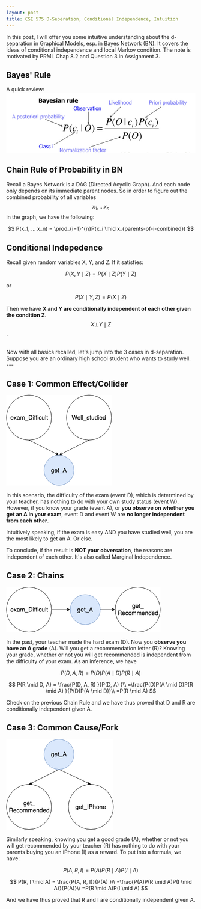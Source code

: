 ```yaml
---
layout: post
title: CSE 575 D-Seperation, Conditional Independence, Intuition
---
```

In this post, I will offer you some intuitive understanding about the d-separation in Graphical Models, esp. in Bayes Network (BN). It covers the ideas of conditional independence and local Markov condition. The note is motivated by PRML Chap 8.2 and Question 3 in Assignment 3. 

Bayes' Rule
---
A quick review:
![](../images/bayesrule.png)

Chain Rule of Probability in BN
---
Recall a Bayes Network is a DAG (Directed Acyclic Graph). And each node only depends on its immediate parent nodes. So in order to figure out the combined probability of all variables $$x_1, ... x_n$$
in the graph, we have the following:

$$
P(x_1, ... x_n) = \prod_{i=1}^{n}P(x_i \mid x_{parents-of-i-combined})
$$

Conditional Indepedence
---
Recall given random variables X, Y, and Z. If it satisfies:

$$
P(X, Y \mid Z) = P(X \mid Z) P(Y \mid Z)
$$

or

$$
P(X\mid Y, Z) = P(X \mid Z) 
$$

Then we have **X and Y are conditionally independent of each other given the condition Z**. $$X \bot Y \mid Z$$.

<br>
Now with all basics recalled, let's jump into the 3 cases in d-separation. Suppose you are an ordinary high school student who wants to study well.
<br>
---

Case 1: Common Effect/Collider
---

![c1](../images/common-effect.png)


In this scenario, the difficulty of the exam (event D), which is determined by your teacher, has nothing to do with your own study status (event W). However, if you know your grade (event A), or **you observe on whether you get an A in your exam**, event D and event W are **no longer independent from each other**. 

Intuitively speaking, if the exam is easy AND you have studied well, you are the most likely to get an A. Or else.

To conclude, if the result is **NOT your obversation**, the reasons are independent of each other. It's also called Marginal Independence.

Case 2: Chains
---
![c2](../images/chain-cause.png)

In the past, your teacher made the hard exam (D). Now you **observe you have an A grade** (A). Will you get a recommendation letter (R)? Knowing your grade, whether or not you will get recommended is independent from the difficulty of your exam. As an inference, we have

$$
P(D, A, R) = P(D)P(A \mid D)P(R \mid A) 
$$

$$
P(R \mid D, A) = \frac{P(D, A, R) }{P(D, A) }\\
=\frac{P(D)P(A \mid D)P(R \mid A) }{P(D)P(A \mid D)}\\
=P(R \mid A)
$$

Check on the previous Chain Rule and we have thus proved that D and R are conditionally independent given A.


Case 3: Common Cause/Fork
---

![c3](../images/common-cause.png)

Similarly speaking, knowing you get a good grade (A), whether or not you will get recommended by your teacher (R) has nothing to do with your parents buying you an iPhone (I) as a reward. To put into a formula, we have:

$$
P(A, R, I) = P(A)P(R \mid A)P(I \mid A) 
$$

$$
P(R, I \mid A) = \frac{P(A, R, I)}{P(A) }\\
=\frac{P(A)P(R \mid A)P(I \mid A)}{P(A)}\\
=P(R \mid A)P(I \mid A)
$$

And we have thus proved that R and I are conditionally independent given A.
